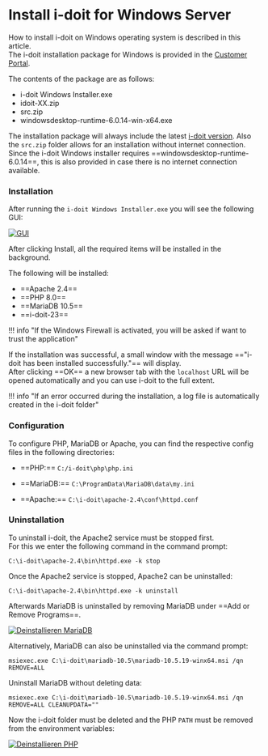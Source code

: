 # Install i-doit for Windows Server

How to install i-doit on Windows operating system is described in this article. <br>
The i-doit installation package for Windows is provided in the [Customer Portal](../../../system-administration/customer-portal.md).

The contents of the package are as follows:

- i-doit Windows Installer.exe
- idoit-XX.zip
- src.zip
- windowsdesktop-runtime-6.0.14-win-x64.exe

The installation package will always include the latest [i-doit version](../../../version-history/index.md). Also the `src.zip` folder allows for an installation without internet connection. <br>
Since the i-doit Windows installer requires ==windowsdesktop-runtime-6.0.14==, this is also provided in case there is no internet connection available.

### Installation

After running the `i-doit Windows Installer.exe` you will see the following GUI:

[![GUI](../../../assets/images/en/installation/manual-installation/microsoft-windows-server/i-doit-windows/1-idw.png)](../../../assets/images/en/installation/manual-installation/microsoft-windows-server/i-doit-windows/1-idw.png)

After clicking Install, all the required items will be installed in the background.

The following will be installed:

- ==Apache 2.4==
- ==PHP 8.0==
- ==MariaDB 10.5==
- ==i-doit-23==

!!! info "If the Windows Firewall is activated, you will be asked if want to trust the application"

If the installation was successful, a small window with the message =="i-doit has been installed successfully."== will display. <br>
After clicking ==OK== a new browser tab with the `localhost` URL will be opened automatically and you can use i-doit to the full extent.

!!! info "If an error occurred during the installation, a log file is automatically created in the i-doit folder"

### Configuration

To configure PHP, MariaDB or Apache, you can find the respective config files in the following directories:

- ==PHP:==
    `C:/i-doit\php\php.ini`

- ==MariaDB:==
    `C:\ProgramData\MariaDB\data\my.ini`

- ==Apache:==
    `C:\i-doit\apache-2.4\conf\httpd.conf`

### Uninstallation

To uninstall i-doit, the Apache2 service must be stopped first.<br>
For this we enter the following command in the command prompt:

    C:\i-doit\apache-2.4\bin\httpd.exe -k stop

Once the Apache2 service is stopped, Apache2 can be uninstalled:

    C:\i-doit\apache-2.4\bin\httpd.exe -k uninstall

Afterwards MariaDB is uninstalled by removing MariaDB under ==Add or Remove Programs==.

[![Deinstallieren MariaDB](../../../assets/images/en/installation/manual-installation/microsoft-windows-server/i-doit-windows/2-idw.png)](../../../assets/images/en/installation/manual-installation/microsoft-windows-server/i-doit-windows/2-idw.png)

Alternatively, MariaDB can also be uninstalled via the command prompt:

```shell
msiexec.exe C:\i-doit\mariadb-10.5\mariadb-10.5.19-winx64.msi /qn REMOVE=ALL
```

Uninstall MariaDB without deleting data:

```shell
msiexec.exe C:\i-doit\mariadb-10.5\mariadb-10.5.19-winx64.msi /qn REMOVE=ALL CLEANUPDATA=""
```

Now the i-doit folder must be deleted and the PHP `PATH` must be removed from the environment variables:

[![Deinstallieren PHP](../../../assets/images/en/installation/manual-installation/microsoft-windows-server/i-doit-windows/3-idw.png)](../../../assets/images/en/installation/manual-installation/microsoft-windows-server/i-doit-windows/3-idw.png)
